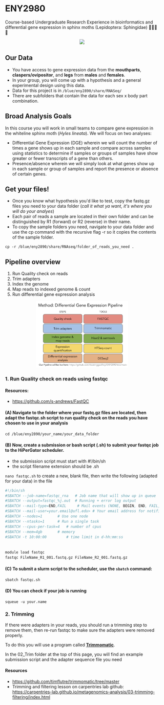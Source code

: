 # ENY2980
Course-based Undergraduate Research Experience in bioinformatics and differential gene expression in sphinx moths (Lepidoptera: Sphingidae)   🌙🦋🧬😁

<p align="center">
<img width="450px" src="./Images/Hyles_lineata_on_sheet_220826.png">
</p>

## Our Data
+ You have access to gene expression data from the **mouthparts**, **claspers/ovipositor**, and **legs** from **males** and **females**.
+ In your group, you will come up with a hypothesis and a general experimental design using this data.
+ Data for this project is in ```/blue/eny2890/share/RNASeq/```
+ There are subfolders that contain the data for each sex x body part combination.


## Broad Analysis Goals
In this course you will work in small teams to compare gene expression in the whiteline sphinx moth (*Hyles lineata*). We will focus on two analyses:
+ Differential Gene Expression (DGE) wherein we will count the number of times a gene shows up in each sample and compare across samples using statistics to determine if samples or groups of samples have show greater or fewer transcripts of a gene than others.
+ Presence/absence wherein we will simply look at what genes show up in each sample or group of samples and report the presence or absence of certain genes.




## Get your files!

+ Once you know what hypothesis you'd like to test, copy the fastq.gz files you need to your data folder (*call it what ya want, it's where you will do your analyes*)
+ Each pair of reads a sample are located in their own folder and can be distinguished by R1 (forward) or R2 (reverse) in their name.
+ To copy the sample folders you need, navigate to your data folder and use the cp command with the recursive flag -r so it copies the contents of the sample folder. 
```
cp -r /blue/eny2890/share/RNAseq/folder_of_reads_you_need .
```




## Pipeline overview
1. Run Quality check on reads
2. Trim adapters 
3. Index the genome 
4. Map reads to indexed genome & count
5. Run differential gene expression analysis



<p align="center">
<img width="300px" src="./Images/DGE_Pipeline.png">
</p>



### 1. Run Quality check on reads using fastqc

#### Resources:
+ https://github.com/s-andrews/FastQC

#### (A) Navigate to the folder where your fastq.gz files are located, then adapt the fastqc.sh script to run quality check on the reads you have chosen to use in your analysis

```cd /blue/eny2890/your_name/your_data_folder```

#### (B) Now, create a submission or bash script (.sh) to submit your fastqc job to the HiPerGator scheduler.

+ the submission script must start with #!/bin/sh
+ the script filename extension should be .sh

```nano fastqc.sh``` to create a new, blank file, then write the following (adapted for your data) in the file


```bash
#!/bin/sh
#SBATCH --job-name=fastqc_rna	# Job name that will show up in queue
#SBATCH --output=fastqc_%j.out	# Running + error log output
#SBATCH --mail-type=END,FAIL	 # Mail events (NONE, BEGIN, END, FAIL, ALL)
#SBATCH --mail-user=your.email@ufl.edu>	# Your email address for notifications
#SBATCH --nodes=1		# Use one node
#SBATCH --ntasks=1		# Run a single task
#SBATCH --cpus-per-task=4	# number of cpus
#SBATCH --mem=4gb		# memory
#SBATCH -t 10:00:00 		# time limit in d-hh:mm:ss


module load fastqc
fastqc FileName_R1_001.fastq.gz FileName_R2_001.fastq.gz 

```

#### (C) To submit a slurm script to the scheduler, use the ```sbatch``` command:
```sbatch fastqc.sh```

#### (D) You can check if your job is running
```squeue -u your.name```



### 2. Trimming

If there were adapters in your reads, you should run a trimming step to remove them, then re-run fastqc to make sure the adapters were removed properly. 

To do this you will use a program called [**Trimmomatic**](http://www.usadellab.org/cms/index.php?page=trimmomatic).

In the 02_Trim folder at the top of this page, you will find an example submission script and the adapter sequence file you need

#### Resources
+ https://github.com/timflutre/trimmomatic/tree/master
+ Trimming and filtering lesson on carpentries lab github: https://carpentries-lab.github.io/metagenomics-analysis/03-trimming-filtering/index.html




